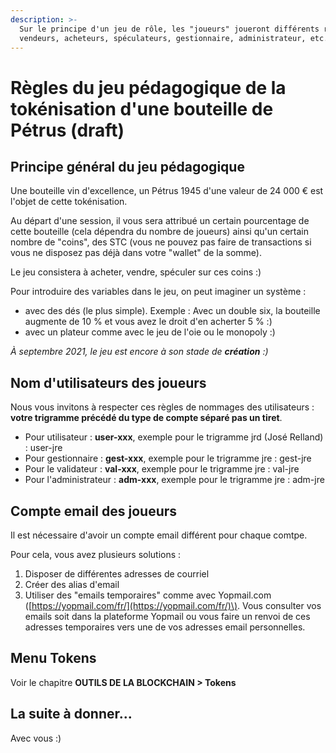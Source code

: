 ```yaml
---
description: >-
  Sur le principe d'un jeu de rôle, les "joueurs" joueront différents rôles :
  vendeurs, acheteurs, spéculateurs, gestionnaire, administrateur, etc.
---
```


# Règles du jeu pédagogique de la tokénisation d'une bouteille de Pétrus \(draft\)

##  Principe général du jeu pédagogique

Une bouteille vin d'excellence, un Pétrus 1945 d'une valeur de 24 000 € est l'objet de cette tokénisation.

Au départ d'une session, il vous sera attribué un certain pourcentage de cette bouteille \(cela dépendra du nombre de joueurs\) ainsi qu'un certain nombre de "coins", des STC \(vous ne pouvez pas faire de transactions si vous ne disposez pas déjà dans votre "wallet" de la somme\).

Le jeu consistera à acheter, vendre, spéculer sur ces coins :\)

 Pour introduire des variables dans le jeu, on peut imaginer un système :

* avec des dés \(le plus simple\). Exemple : Avec un double six, la bouteille augmente de 10 % et vous avez le droit d'en acherter 5 % :\)
* avec un plateur comme avec le jeu de l'oie ou le monopoly :\)

_À septembre 2021, le jeu est encore à son stade de **création** :\)_

## Nom d'utilisateurs des joueurs

Nous vous invitons à respecter ces règles de nommages des utilisateurs : **votre trigramme précédé du type de compte séparé pas un tiret**.

* Pour utilisateur : **user-xxx**, exemple pour le trigramme jrd \(José Relland\) : user-jre
* Pour gestionnaire : **gest-xxx**, exemple pour le trigramme jre : gest-jre
* Pour le validateur : **val-xxx**, exemple pour le trigramme jre : val-jre
* Pour l'administrateur : **adm-xxx**, exemple pour le trigramme jre : adm-jre

## Compte email des joueurs

Il est nécessaire d'avoir un compte email différent pour chaque comtpe.

Pour cela, vous avez plusieurs solutions :

1. Disposer de différentes adresses de courriel
2. Créer des alias d'email
3. Utiliser des "emails temporaires" comme avec Yopmail.com \([https://yopmail.com/fr/](https://yopmail.com/fr/)\). Vous consulter vos emails soit dans la plateforme Yopmail ou vous faire un renvoi de ces adresses temporaires vers une de vos adresses email personnelles.

## Menu Tokens

Voir le chapitre **OUTILS DE LA BLOCKCHAIN &gt; Tokens**

## **La suite à donner...**

Avec vous :\)





